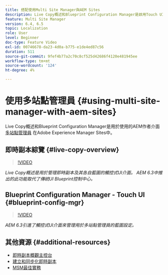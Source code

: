 ```yaml
---
title: 搭配使用Multi Site Manager與AEM Sites
description: Live Copy概述和Blueprint Configuration Manager是啟用Touch UI的介面，可搭配多站點管理員使用。
feature: Multi Site Manager
version: 6.4, 6.5
topic: Localization
role: User
level: Beginner
doc-type: Feature Video
exl-id: 00746678-da23-4d0a-b775-e1de4ed87c56
duration: 511
source-git-commit: 9fef4b77a2c70c8cf525d42686f4120e481945ee
workflow-type: tm+mt
source-wordcount: '124'
ht-degree: 4%

---
```


# 使用多站點管理員 {#using-multi-site-manager-with-aem-sites}

Live Copy概述和Blueprint Configuration Manager是用於使用的AEM作者介面 [多站點管理員](https://experienceleague.adobe.com/docs/experience-manager-cloud-service/content/sites/administering/reusing-content/msm-and-translation.html) 在Adobe Experience Manager Sites中。

## 即時副本綜覽 {#live-copy-overview}

>[!VIDEO](https://video.tv.adobe.com/v/17054?quality=12&learn=on)

*Live Copy概述是用於管理即時副本及其各自藍圖的觸控式UI介面。 AEM 6.3中推出的此功能取代了傳統UI Blueprint控制中心。*

## Blueprint Configuration Manager - Touch UI {#blueprint-config-mgr}

>[!VIDEO](https://video.tv.adobe.com/v/17056?quality=12&learn=on)

*AEM 6.3引進了觸控式UI介面來管理用於多站點管理員的藍圖設定。*

## 其他資源 {#additional-resources}

* [即時副本概觀主控台](https://helpx.adobe.com/experience-manager/6-5/sites/administering/using/msm-livecopy-overview.html)
* [建立和同步化即時副本](https://helpx.adobe.com/experience-manager/6-5/sites/administering/using/msm-livecopy.html)
* [MSM最佳實務](https://helpx.adobe.com/experience-manager/6-5/sites/administering/using/msm-best-practices.html)
